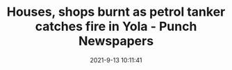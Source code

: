 ---
"title": "Houses, shops burnt as petrol tanker catches fire in Yola - Punch Newspapers"
"date": "2021-9-13 10:11:41"
"feed_name": "GOOGLENEWS"
"feed_website": "https://news.google.com/search?q=drilling%2Bincident&hl=en-US&gl=US&ceid=US:en"
"feed_rss": "https://news.google.com/rss/search?q=drilling%2Bincident&hl=en-US&gl=US&ceid=US:en"
"link": "https://punchng.com/houses-shops-burnt-as-petrol-tanker-catches-fire-in-yola/"
"file": "_posts/1-1-2021-c9ae8b0aa275f994b40630e1b44f16e926555e50.md"
"accident": "1"
"drilling": "1"
---